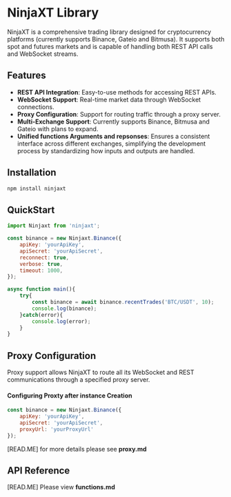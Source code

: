 # NinjaXT Library

NinjaXT is a comprehensive trading library designed for cryptocurrency platforms (currently supports Binance, Gateio and Bitmusa). It supports both spot and futures markets and is capable of handling both REST API calls and WebSocket streams.

## Features

- **REST API Integration**: Easy-to-use methods for accessing REST APIs.
- **WebSocket Support**: Real-time market data through WebSocket connections.
- **Proxy Configuration**: Support for routing traffic through a proxy server.
- **Multi-Exchange Support**: Currently supports Binance, Bitmusa and Gateio with plans to expand.
- **Unified functions Arguments and repsonses**: Ensures a consistent interface across different exchanges, simplifying the development process by standardizing how inputs and outputs are handled.


## Installation

```bash
npm install ninjaxt
```

## QuickStart

```javascript
import Ninjaxt from 'ninjaxt';

const binance = new Ninjaxt.Binance({
    apiKey: 'yourApiKey',
    apiSecret: 'yourApiSecret',
    reconnect: true,
    verbose: true,
    timeout: 1000,
});

async function main(){
    try{
        const binance = await binance.recentTrades('BTC/USDT', 10);
        console.log(binance);
    }catch(error){
        console.log(error);
    }
}
```

## Proxy Configuration

Proxy support allows NinjaXT to route all its WebSocket and REST communications through a specified proxy server.

#### Configuring Proxty after instance Creation

```javascript
const binance = new Ninjaxt.Binance({
    apiKey: 'yourApiKey',
    apiSecret: 'yourApiSecret',
    proxyUrl: 'yourProxyUrl'
});
```

[READ.ME] for more details please see **proxy.md**

## API Reference

[READ.ME] Please view **functions.md**

